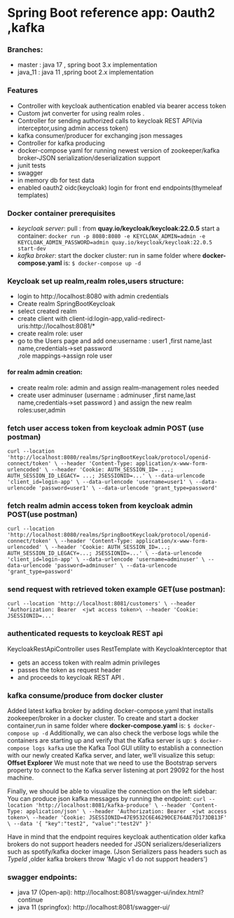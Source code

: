 # Spring Boot reference app: Oauth2 ,kafka

### Branches:
* master : java 17 , spring boot 3.x implementation
* java_11 : java 11 ,spring boot 2.x implementation

### Features
* Controller with keycloak authentication enabled via bearer access token
* Custom jwt converter for using realm roles .
* Controller for sending authorized calls to keycloak REST API(via interceptor,using admin access token)
* kafka consumer/producer for exchanging json messages
* Controller for kafka producing
* docker-compose yaml for running newest version of zookeeper/kafka broker-JSON serialization/deserialization support
* junit tests
* swagger
* in memory db for test data
* enabled oauth2 oidc(keycloak) login for front end endpoints(thymeleaf templates)

### Docker container prerequisites
* _keycloak server_:
  pull : from  **quay.io/keycloak/keycloak:22.0.5**
  start a container: `docker run -p 8080:8080 -e KEYCLOAK_ADMIN=admin -e KEYCLOAK_ADMIN_PASSWORD=admin quay.io/keycloak/keycloak:22.0.5 start-dev`
* _kafka broker_:
  start the docker cluster:
  run in same folder where **docker-compose.yaml** is:
  `$ docker-compose up -d`


### Keycloak set up realm,realm roles,users structure:
* login to  http://localhost:8080 with admin credentials
* Create realm SpringBootKeycloak
* select created realm
* create client with client-id:login-app,valid-redirect-uris:http://localhost:8081/*
* create realm role: user
* go to the Users page and add one:username : user1 ,first name,last name,credentials->set password  
  ,role mappings->assign role user

#### for realm admin creation:
* create realm role: admin and assign realm-management roles needed
* create user adminuser (username : adminuser ,first name,last name,credentials->set password )
  and assign the new realm roles:user,admin

### fetch user access token from keycloak admin POST (use postman)
`curl --location 'http://localhost:8080/realms/SpringBootKeycloak/protocol/openid-connect/token' \
--header 'Content-Type: application/x-www-form-urlencoded' \
--header 'Cookie: AUTH_SESSION_ID= ...; AUTH_SESSION_ID_LEGACY= ...; JSESSIONID=...' \
--data-urlencode 'client_id=login-app' \
--data-urlencode 'username=user1' \
--data-urlencode 'password=user1' \
--data-urlencode 'grant_type=password'`

### fetch realm admin access token from keycloak admin POST(use postman)
`curl --location 'http://localhost:8080/realms/SpringBootKeycloak/protocol/openid-connect/token' \
--header 'Content-Type: application/x-www-form-urlencoded' \
--header 'Cookie: AUTH_SESSION_ID=...; AUTH_SESSION_ID_LEGACY=...; JSESSIONID=...' \
--data-urlencode 'client_id=login-app' \
--data-urlencode 'username=adminuser' \
--data-urlencode 'password=adminuser' \
--data-urlencode 'grant_type=password' `

### send request with retrieved token example GET(use postman):
`curl --location 'http://localhost:8081/customers' \
--header 'Authorization: Bearer  <jwt access token>\
--header 'Cookie: JSESSIONID=...'`

### authenticated requests to keycloak REST api
KeycloakRestApiController uses RestTemplate with KeycloakInterceptor that
* gets an access token with realm admin privileges
* passes the token as request header
* and proceeds to keycloak REST API .

### kafka consume/produce from docker cluster
Added latest kafka broker by adding docker-compose.yaml that installs zookeeper/broker in a docker cluster.
To create and start a docker container,run in same folder where **docker-compose.yaml** is:
`$ docker-compose up -d`
Additionally, we can also check the verbose logs while the containers are starting up and verify that the Kafka server is up:
`$ docker-compose logs kafka`
use the Kafka Tool GUI utility to establish a connection with our newly created Kafka server, and later, we’ll visualize this setup:
**Offset Explorer**
We must note that we need to use the Bootstrap servers property to connect to the Kafka server listening at port 29092 for the host machine.

Finally, we should be able to visualize the connection on the left sidebar:
You can produce json kafka messages by running the endpoint:
`curl --location 'http://localhost:8081/kafka-produce' \
--header 'Content-Type: application/json' \
--header 'Authorization: Bearer  <jwt access token>\
--header 'Cookie: JSESSIONID=47E9532C6E46290CE764AE7D173DB13F' \
--data '{
"key":"test2",
"value":"test2V"
}'`

Have in mind that the endpoint requires keycloak authentication
older kafka brokers do not support headers needed for JSON serializers/deserializers such as spotify/kafka docker image.
(Json Serializers pass headers such as _TypeId_ ,older kafka brokers throw 'Magic v1 do not support headers')

### swagger endpoints:
* java 17 (Open-api): http://localhost:8081/swagger-ui/index.html?continue
* java 11 (springfox): http://localhost:8081/swagger-ui/
